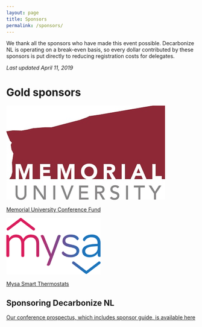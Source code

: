 ```yaml
---
layout: page
title: Sponsors
permalink: /sponsors/
---
```


We thank all the sponsors who have made this event possible. Decarbonize NL is operating on a break-even basis, so every dollar contributed by these sponsors is put directly to reducing registration costs for delegates.

*Last updated April 11, 2019*

# Gold sponsors

![MUN Logo](/images/MUN_Logo_Pantone.jpg)

[Memorial University Conference Fund](https://www.mun.ca/research/funding/conference/index.php)

![Mysa Logo](/images/Mysalogo.png)

[Mysa Smart Thermostats](https://www.getmysa.com/)

## Sponsoring Decarbonize NL

[Our conference prospectus, which includes sponsor guide, is available here](/images/DNL_Prospectus.pdf)
